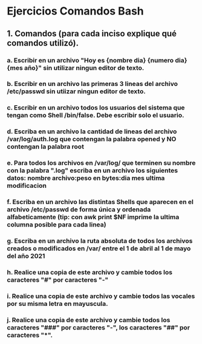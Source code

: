 # Ejercicios Comandos Bash

## 1. Comandos (para cada inciso explique qué comandos utilizó).

### a. Escribir en un archivo "Hoy es {nombre dia} {numero dia} {mes año}" sin utilizar ningun editor de texto.
### b. Escribir en un archivo las primeras 3 lineas del archivo /etc/passwd sin utiizar ningun editor de texto. 
### c. Escribir en un archivo todos los usuarios del sistema que tengan como Shell /bin/false. Debe escribir solo el usuario.
### d. Escriba en un archivo la cantidad de lineas del archivo /var/log/auth.log que contengan la palabra opened y NO contengan la palabra root
### e. Para todos los archivos en /var/log/ que terminen su nombre con la palabra ".log" escriba en un archivo los siguientes datos: nombre archivo:peso en bytes:dia mes ultima modificacion
### f. Escriba en un archivo las distintas Shells que aparecen en el archivo /etc/passwd de forma única y ordenada alfabeticamente (tip: con awk print $NF imprime la ultima columna posible para cada linea)
### g. Escriba en un archivo la ruta absoluta de todos los archivos creados o modificados en /var/ entre el 1 de abril al 1 de mayo del año 2021
### h. Realice una copia de este archivo y cambie todos los caracteres "#" por caracteres "-"
### i. Realice una copia de este archivo y cambie todos las vocales por su misma letra en mayuscula.
### j. Realice una copia de este archivo y cambie todos los caracteres "###" por caracteres "-", los caracteres "##" por caracteres "*".

